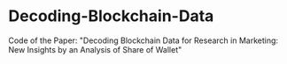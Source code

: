 # Decoding-Blockchain-Data
Code of the Paper: "Decoding Blockchain Data for  Research in Marketing:  New Insights by an Analysis of Share of Wallet"
